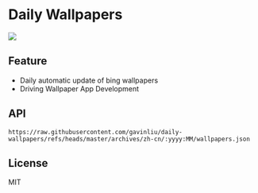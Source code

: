 # Daily Wallpapers
  
![](https://www.bing.com/th?id=OHR.EdinburghFringe_ZH-CN5243292664_UHD.jpg)

## Feature

- Daily automatic update of bing wallpapers
- Driving Wallpaper App Development

## API

```
https://raw.githubusercontent.com/gavinliu/daily-wallpapers/refs/heads/master/archives/zh-cn/:yyyy:MM/wallpapers.json
```

## License

MIT
  